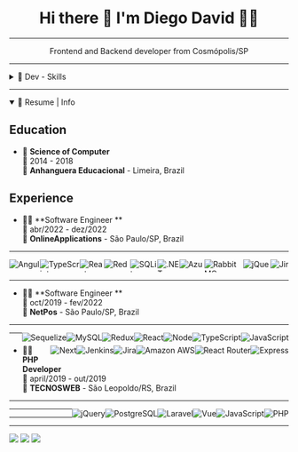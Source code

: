 <h1 align='center'>
 Hi there 👋 I'm Diego David 👨‍💻
</h1>
<hr />
<p align='center'>
  Frontend and Backend developer from Cosmópolis/SP
</p>
<hr />

<details>
  <summary>📃 Dev - Skills  </summary>
  <div style="display: inline_block"><br>
    <img align="center" alt="React" height="30" 
      src="https://raw.githubusercontent.com/github/explore/28b02bbc9ad9f7a503c43775aebeb515dc2da5fc/topics/nextjs/nextjs.png" 
    />
    <img align="center" alt="React" height="30" 
      src="https://img.shields.io/badge/JavaScript-323330?style=for-the-badge&logo=javascript&logoColor=F7DF1E" 
    />
    <img align="center" alt="React" height="30" 
      src="https://img.shields.io/badge/TypeScript-007ACC?style=for-the-badge&logo=typescript&logoColor=white" 
    />
    <img align="center" alt="React" height="30" 
      src="https://img.shields.io/badge/React-20232A?style=for-the-badge&logo=react&logoColor=61DAFB" 
    />
    <img align="center" alt="React" height="30" 
      src="https://img.shields.io/badge/styled--components-DB7093?style=for-the-badge&logo=styled-components&logoColor=white" 
    />
    <img align="center" alt="React" height="30" 
      src="https://img.shields.io/badge/Redux-593D88?style=for-the-badge&logo=redux&logoColor=white" 
    />
    <img align="center" alt="React" height="30" 
      src="https://img.shields.io/badge/React_Router-CA4245?style=for-the-badge&logo=react-router&logoColor=white" 
    />
    <img align="center" alt="React" height="30" 
      src="https://img.shields.io/badge/Vue.js-35495E?style=for-the-badge&logo=vue.js&logoColor=4FC08D" 
    />
    <img align="center" alt="React" height="30" 
      src="https://img.shields.io/badge/Node.js-43853D?style=for-the-badge&logo=node.js&logoColor=white" 
    />
    <img align="center" alt="React" height="30" 
      src="https://img.shields.io/badge/Express.js-404D59?style=for-the-badge" 
    />
    <img align="center" alt="React" height="30" 
      src="https://img.shields.io/badge/CSS3-1572B6?style=for-the-badge&logo=css3&logoColor=white" 
    />
    <img align="center" alt="React" height="30" 
      src="https://img.shields.io/badge/HTML5-E34F26?style=for-the-badge&logo=html5&logoColor=white" 
    />
    <img align="center" alt="React" height="30" 
      src="https://img.shields.io/badge/Sass-CC6699?style=for-the-badge&logo=sass&logoColor=white" 
    />
    <img align="center" alt="React" height="30" 
      src="https://img.shields.io/badge/MySQL-00000F?style=for-the-badge&logo=mysql&logoColor=white" 
    />
    <img align="center" alt="React" height="30" 
      src="https://img.shields.io/badge/PostgreSQL-316192?style=for-the-badge&logo=postgresql&logoColor=white" 
    />
    <img align="center" alt="React" height="30" 
      src="https://img.shields.io/badge/MongoDB-4EA94B?style=for-the-badge&logo=mongodb&logoColor=white" 
    />
    <img align="center" alt="React" height="30" 
      src="https://img.shields.io/badge/Amazon_AWS-232F3E?style=for-the-badge&logo=amazon-aws&logoColor=white" 
    />
    <img align="center" alt="React" height="30" 
      src="https://img.shields.io/badge/Made%20for-VSCode-1f425f.svg" 
    />
  </div>
</details>

<hr />
<details open>
  <summary>📃 Resume | Info </summary>


  ## Education

  - 📖 **Science of Computer**\
  📆 2014 - 2018\
  📍 **Anhanguera Educacional** - Limeira, Brazil

  ## Experience

  - 👨‍💻 **Software Engineer **\
  📆 abr/2022 - dez/2022\
  📍 **OnlineApplications** - São Paulo/SP, Brazil

  <hr />

  <div style="display:flex; flex-direction: row;">
    <img align="right" alt="Angular" height="23" 
      src="https://img.shields.io/badge/Angular-DD0031?style=for-the-badge&logo=angular&logoColor=white" 
    />
    <img align="right" alt="TypeScript" height="23" 
      src="https://img.shields.io/badge/TypeScript-007ACC?style=for-the-badge&logo=typescript&logoColor=white" 
    />
    <img align="right" alt="React" height="23" 
      src="https://img.shields.io/badge/React-20232A?style=for-the-badge&logo=react&logoColor=61DAFB" 
    />
    <img align="right" alt="Redux" height="23" 
      src="https://img.shields.io/badge/Redux-593D88?style=for-the-badge&logo=redux&logoColor=white" 
    />
    <img align="right" alt="SQLite" height="23" 
      src="https://img.shields.io/badge/SQLite-07405E?style=for-the-badge&logo=sqlite&logoColor=white" 
    />
    <img align="right" alt=".NET" height="23" 
      src="https://img.shields.io/badge/.NET-5C2D91?style=for-the-badge&logo=.net&logoColor=white" 
    />
    <img align="right" alt="Azure" height="23" 
      src="https://img.shields.io/badge/microsoft%20azure-0089D6?style=for-the-badge&logo=microsoft-azure&logoColor=white" 
    />
    <img align="right" alt="Rabbit MQ" height="23" 
      src="https://img.shields.io/badge/rabbitmq-%23FF6600.svg?&style=for-the-badge&logo=rabbitmq&logoColor=white" 
    />
    <img align="right" alt="jQuery" height="23" 
      src="https://img.shields.io/badge/jQuery-0769AD?style=for-the-badge&logo=jquery&logoColor=white" 
    />
    <img align="right" alt="Jira" height="23" 
      src="https://img.shields.io/badge/Jira-0052CC?style=for-the-badge&logo=Jira&logoColor=white" 
    />
  </div>
  <hr />

  - 👨‍💻 **Software Engineer **\
  📆 oct/2019 - fev/2022\
  📍 **NetPos** - São Paulo/SP, Brazil

  <hr />
    
  <img align="right" alt="JavaScript" height="23" 
    src="https://img.shields.io/badge/JavaScript-323330?style=for-the-badge&logo=javascript&logoColor=F7DF1E" 
  />
  <img align="right" alt="TypeScript" height="23" 
    src="https://img.shields.io/badge/TypeScript-007ACC?style=for-the-badge&logo=typescript&logoColor=white" 
  />
  <img align="right" alt="Node" height="23" 
    src="https://img.shields.io/badge/Node.js-43853D?style=for-the-badge&logo=node.js&logoColor=white" 
  />
  <img align="right" alt="React" height="23" 
    src="https://img.shields.io/badge/React-20232A?style=for-the-badge&logo=react&logoColor=61DAFB" 
  />
  <img align="right" alt="Redux" height="23" 
    src="https://img.shields.io/badge/Redux-593D88?style=for-the-badge&logo=redux&logoColor=white" 
  />
  <img align="right" alt="MySQL" height="23" 
    src="https://img.shields.io/badge/MySQL-00000F?style=for-the-badge&logo=mysql&logoColor=white" 
  />
  <img align="right" alt="Sequelize" height="23" 
    src="https://img.shields.io/badge/sequelize-323330?style=for-the-badge&logo=sequelize&logoColor=blue" 
  />
  <img align="right" alt="Express" height="23" 
    src="https://img.shields.io/badge/Express.js-404D59?style=for-the-badge" 
  />
  <img align="right" alt="React Router" height="23" 
    src="https://img.shields.io/badge/React_Router-CA4245?style=for-the-badge&logo=react-router&logoColor=white" 
  />
  <img align="right" alt="Amazon AWS" height="23" 
    src="https://img.shields.io/badge/Amazon_AWS-232F3E?style=for-the-badge&logo=amazon-aws&logoColor=white" 
  />
  <img align="right" alt="Jira" height="23" 
    src="https://img.shields.io/badge/Jira-0052CC?style=for-the-badge&logo=Jira&logoColor=white" 
  />
  <img align="right" alt="Jenkins" height="23" 
    src="https://img.shields.io/badge/Jenkins-D24939?style=for-the-badge&logo=Jenkins&logoColor=white" 
  />
  <img align="right" alt="Next" height="23" 
    src="https://img.shields.io/badge/Next.js-404D59?style=for-the-badge&logo=next&logoColor=white" 
  />

  <hr />

  - 👨‍💻 **PHP Developer**\
  📆 april/2019 - out/2019\
  📍 **TECNOSWEB** - São Leopoldo/RS, Brazil

  <hr />

  <img align="right" alt="PHP" height="23" 
    src="https://img.shields.io/badge/PHP-777BB4?style=for-the-badge&logo=php&logoColor=white" 
  />
  <img align="right" alt="JavaScript" height="23" 
    src="https://img.shields.io/badge/JavaScript-F7DF1E?style=for-the-badge&logo=javascript&logoColor=black" 
  />
  <img align="right" alt="Vue" height="23" 
    src="https://img.shields.io/badge/Vue.js-35495E?style=for-the-badge&logo=vue.js&logoColor=4FC08D" 
  />
  <img align="right" alt="Laravel" height="23" 
    src="https://img.shields.io/badge/Laravel-FF2D20?style=for-the-badge&logo=laravel&logoColor=white" 
  />
  <img align="right" alt="PostgreSQL" height="23" 
    src="https://img.shields.io/badge/PostgreSQL-316192?style=for-the-badge&logo=postgresql&logoColor=white" 
  />
  <img align="right" alt="jQuery" height="23" 
    src="https://img.shields.io/badge/jQuery-0769AD?style=for-the-badge&logo=jquery&logoColor=white" 
  />

  <hr />
</details>
<hr />
<hr />
 
<p align='center'>
  <div> 
    <a href = "mailto:contatorafaballerini@gmail.com"><img src="https://img.shields.io/badge/-Gmail-%23333?style=for-the-badge&logo=gmail&logoColor=white" target="_blank"></a>
    <a href = "https://api.whatsapp.com/send?phone=5519996622234"><img src="https://img.shields.io/badge/WhatsApp-25D366?style=for-the-badge&logo=whatsapp&logoColor=white" target="_blank"></a>
    <a href="https://www.linkedin.com/in/rafaella-ballerini-45875016a" target="_blank"><img src="https://img.shields.io/badge/-LinkedIn-%230077B5?style=for-the-badge&logo=linkedin&logoColor=white" target="_blank"></a> 
  </div>
</p>
<!--
**diegozelao/diegozelao** is a ✨ _special_ ✨ repository because its `README.md` (this file) appears on your GitHub profile.

Here are some ideas to get you started:

- 🔭 I’m currently working on ...
- 🌱 I’m currently learning ...
- 👯 I’m looking to collaborate on ...
- 🤔 I’m looking for help with ...
- 💬 Ask me about ...
- 📫 How to reach me: ...
- 😄 Pronouns: ...
- ⚡ Fun fact: ...
-->
